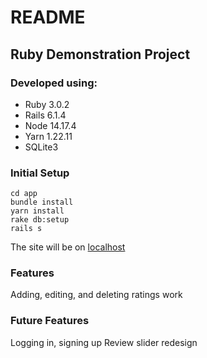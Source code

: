 # README
## Ruby Demonstration Project
### Developed using:
* Ruby 3.0.2
* Rails 6.1.4
* Node 14.17.4
* Yarn 1.22.11
* SQLite3

### Initial Setup
```
cd app
bundle install
yarn install
rake db:setup
rails s
```

The site will be on [localhost](http://127.0.0.1:3000)

### Features
Adding, editing, and deleting ratings work

### Future Features
Logging in, signing up
Review slider redesign
